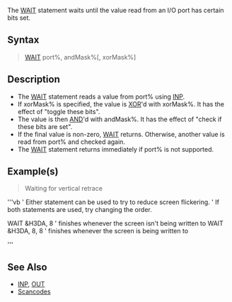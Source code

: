 The [WAIT](WAIT) statement waits until the value read from an I/O port has certain bits set.


## Syntax

> [WAIT](WAIT) port%, andMask%[, xorMask%]


## Description

* The [WAIT](WAIT) statement reads a value from port% using [INP](INP).
* If xorMask% is specified, the value is [XOR](XOR)'d with xorMask%. It has the effect of "toggle these bits".
* The value is then [AND](AND)'d with andMask%. It has the effect of "check if these bits are set".
* If the final value is non-zero, [WAIT](WAIT) returns. Otherwise, another value is read from port% and checked again.
* The [WAIT](WAIT) statement returns immediately if port% is not supported.


## Example(s)

> Waiting for vertical retrace

'''vb
' Either statement can be used to try to reduce screen flickering.
' If both statements are used, try changing the order.

WAIT &H3DA, 8 ' finishes whenever the screen isn't being written to
WAIT &H3DA, 8, 8 ' finishes whenever the screen is being written to

'''


## See Also

* [INP](INP), [OUT](OUT)
* [Scancodes](Scancodes)




